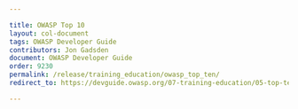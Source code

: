 ```yaml
---

title: OWASP Top 10
layout: col-document
tags: OWASP Developer Guide
contributors: Jon Gadsden
document: OWASP Developer Guide
order: 9230
permalink: /release/training_education/owasp_top_ten/
redirect_to: https://devguide.owasp.org/07-training-education/05-top-ten/

---
```

